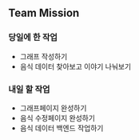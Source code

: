 ## Team Mission

### 당일에 한 작업
- 그래프 작성하기
- 음식 데이터 찾아보고 이야기 나눠보기

### 내일 할 작업
- 그래프페이지 완성하기
- 음식 수정페이지 완성하기
- 음식 데이터 백엔드 작업하기

